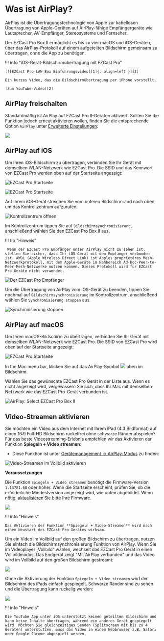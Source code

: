 # Was ist AirPlay?

AirPlay ist die Übertragungstechnologie von Apple zur kabellosen Übertragung von Apple-Geräten auf AirPlay-fähige Empfängergeräte wie Lautsprecher, AV-Empfänger, Stereosysteme und Fernseher.

Der EZCast Pro Box II ermöglicht es bis zu vier macOS und iOS-Geräten, über das AirPlay-Protokoll auf einem aufgeteilten Bildschirm gemeinsam zu übertragen, ohne die App zu benötigen.

!!! info "iOS-Gerät-Bildschirmübertragung mit EZCast Pro"

    [![EZCast Pro LAN Box Einführungsvideo][1]{: align=left }][2]
	
	Ein kurzes Video, das die Bildschirmübertragung per iPhone vorstellt.
	
	[Zum YouTube-Video][2]

  [1]: /assets/img/thumbnail.video.airplay.png
  [2]: https://youtu.be/UMHHFNFskMQ
  
## AirPlay freischalten

Standardmäßig ist AirPlay auf EZCast Pro II-Geräten aktiviert. Sollten Sie die Funktion jedoch erneut aktivieren wollen, finden Sie die entsprechende Option `AirPlay` unter [Erweiterte Einstellungen](adv.settings.md#AirPlayMode):

![](/assets/img/ezcastpro.II.EZAir_enable.png)

## AirPlay auf iOS

Um Ihren iOS-Bildschirm zu übertragen, verbinden Sie Ihr Gerät mit demselben WLAN-Netzwerk wie EZCast Pro. Die SSID und das Kennwort von EZCast Pro werden oben auf der Startseite angezeigt:

![EZCast Pro Startseite](/assets/img/ProIIDongle_landingpage.png)

![EZCast Pro Startseite](/assets/img/iOS_WiFi-Connect.png)

Auf Ihrem iOS-Gerät streichen Sie vom unteren Bildschirmrand nach oben, um das Kontrollzentrum aufzurufen.

![Kontrollzentrum öffnen](/assets/img/iOS-controlcenter.png)

Im Kontrollzentrum tippen Sie auf `Bildschirmsynchronisierung`, anschließend wählen Sie den EZCast Pro Box II aus.

!!! tip "Hinweis"

     Wenn der EZCast Pro Empfänger unter AirPlay nicht zu sehen ist, stellen Sie sicher, dass Ihr iOS-Gerät mit dem Empfänger verbunden ist. AWDL (Apple Wireless Direct Link) ist Apples proprietäres Mesh-Netzwerkprotokoll, mit dem Apple-Geräte im Nahbereich Ad-hoc-Peer-to-Peer-Mesh-Netzwerke nutzen können. Dieses Protokoll wird für EZCast Pro Geräte nicht verwendet.

![Der EZCast Pro Empfänger](/assets/img/iOS_AirPlay_select.png)

Um die Übertragung von AirPlay vom iOS-Gerät zu beenden, tippen Sie nochmal auf `Bildschirmsynchronisierung` im Kontrollzentrum, anschließend wählen Sie `Synchronisierung stoppen` aus.

![Synchronisierung stoppen](/assets/img/iOS_AirPlay_stop.png)

## AirPlay auf macOS

Um Ihren macOS-Bildschirm zu übertragen, verbinden Sie Ihr Gerät mit demselben WLAN-Netzwerk wie EZCast Pro. Die SSID von EZCast Pro wird oben auf der Startseite angezeigt:

![EZCast Pro Startseite](/assets/img/ProIIDongle_landingpage.png)

In the Mac menu bar, klicken Sie auf das AirPlay-Symbol ![](/assets/img/airplay_icon.png) oben im Bildschirm.

Wählen Sie das gewünschte EZCast Pro Gerät in der Liste aus. Wenn es nicht angezeigt wird, vergewissern Sie sich, dass Ihr Mac mit demselben Netzwerk wie das EZCast Pro-Gerät verbunden ist.

![AirPlay: Select EZCast Pro Box II](/assets/img/macOS-AirPlay.png)

## Video-Streamen aktivieren

Sie möchten ein Video aus dem Internet mit Ihrem iPad (4:3 Bildformat) auf einen 16:9 Full-HD Bildschirm ruckelfrei ohne schwarze Ränder abspielen? Für das beste Videostreaming-Erlebnis empfehlen wir das Aktivieren der Funktion **Spiegeln + Video streamen**:

* Diese Funktion ist unter [Gerätemanagement -> AirPlay-Modus](adv.settings.md#AirPlayMode) zu finden:

![Video-Streamen im Vollbild aktivieren](/assets/img/ezcastpro.II.EZAir_Mode.enable.videostreaming.png)

**Voraussetzungen**

Die Funktion `Spiegeln + Video streamen` benötigt die Firmware-Version `1.13781.68` oder höher. Wenn die Startseite erscheint, prüfen Sie, ob die erfolderliche Mindestversion angezeigt wird, wie unten abgebildet. Wenn nötig, [aktualisieren](firmware-upgrade.md) Sie bitte Ihre Firmware.

![](/assets/img/ProIIDongle_Firmware-Version.png)

!!! info "Hinweis"

    Das Aktivieren der Funktion **Spiegeln + Video-Streamen** wird nach einem Neustart des EZCast Pro Gerätes wirksam.
	
Um ein Video im Vollbild auf den großen Bildschirm zu übertragen, nutzen Sie einfach die Bildschirmsynchronisierung Funktion von AirPlay. Wenn Sie im Videoplayer „Vollbild“ wählen, wechselt das EZCast Pro Gerät in einen Vollbildmodus. Das Endgerät zeigt "Mit AirPlay verbunden" und das Video wird im Vollbild auf den großen Bildschirm gestreamt:

![](/assets/img/ipad.video.stream.png)

Ohne die Aktivierung der Funktion `Spiegeln + Video streamen` wird der Bildschirm des iPads einfach gespiegelt. Schwarze Ränder sind zu sehen und die Übertragung kann ruckelig werden:

![](/assets/img/ipad.video.mirror.png)

!!! info "Hinweis"

    Die YouTube App unter iOS unterstützt keinen geteilten Bildschirm und kann keine Inhalte übertragen, während ein anderes Gerät gespiegelt wird. Möchten Sie gleichzeitiges Senden (Splitscreen mit bis zu 4 Geräten) unterstützen, muss das Video in einem Webbrowser z.B. Safari oder Google Chrome abgespielt werden. 